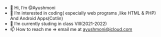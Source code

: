- 👋 Hi, I’m @Ayushmoni
- 👀 I’m interested in coding( especially web programs ,like HTML & PHP) And Android Apps(Cotlin)
- 🌱 I’m currently studing in class VIII(2021-2022)
- 📫 How to reach me => email me at ayushmoni@icloud.com

<!---
Ayushmoni/Ayushmoni is a ✨ special ✨ repository because its `README.md` (this file) appears on your GitHub profile.
You can click the Preview link to take a look at your changes.
--->
